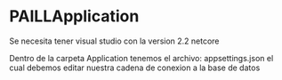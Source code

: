 # PAILLApplication

Se necesita tener visual studio con la version 2.2 netcore

Dentro de la carpeta Application tenemos el archivo: appsettings.json el cual debemos editar nuestra cadena de conexion a la base de datos
